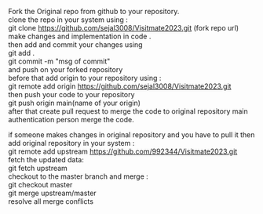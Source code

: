 Fork the  Original repo from github to your repository.<br>
clone the repo in your system using :<br>
git clone https://github.com/sejal3008/Visitmate2023.git (fork repo url)<br>
make changes and implementation in code .<br>
then add and commit your changes using <br>
git add . <br>
git commit -m "msg of commit"<br>
and push on your forked repository <br>
before that add origin to your repository using :<br>
git remote add origin https://github.com/sejal3008/Visitmate2023.git <br>
then push your code to your repository <br>
git push origin main(name of your origin) <br>
after that create pull request to merge the code to original repository main authentication person merge the code. <br>

if someone makes changes in original repository and you have to pull it then <br>
add original repository in your system : <br>
git remote add upstream https://github.com/992344/Visitmate2023.git <br>
fetch the updated data: <br>
git fetch upstream <br> 
checkout to the master branch and merge : <br>
git checkout master <br>
git merge upstream/master <br>
resolve all merge conflicts <br>

